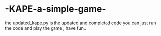 # -KAPE-a-simple-game-

the updated_kape.py is the updated and completed code
you can just run the code and play the game , have fun..
